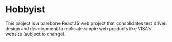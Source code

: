 # Hobbyist
This project is a barebone ReactJS web project that consolidates test driven design and development to replicate simple web products like VISA's website (subject to change).
